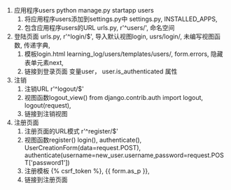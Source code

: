 1. 应用程序users
    python manage.py startapp users
    1. 将应用程序users添加到settings.py中
        settings.py, INSTALLED_APPS, 
    2. 包含应用程序users的URL
        urls.py, r'^users/', 命名空间
2. 登陆页面
    urls.py, r'^login/$', 导入默认视图login, usrs/login/, 未编写视图函数, 传递字典,
    1. 模板login.html
        learning_log/users/templates/users/, form.errors, 隐藏表单元素next, 
    2. 链接到登录页面
        变量user， user.is_authenticated 属性
3. 注销
    1. 注销URL
        r'^logout/$'
    2. 视图函数logout_view()
        from django.contrib.auth import logout, logout(request), 
    3. 链接到注销视图
4. 注册页面
    1. 注册页面的URL模式
        r'^register/$'
    2. 视图函数register()
        login(), authenticate(), UserCreationForm(data=request.POST), authenticate(username=new_user.username,password=request.POST['password1'])
    3. 注册模板
        {% csrf_token %}, {{ form.as_p }}, 
    4. 链接到注册页面